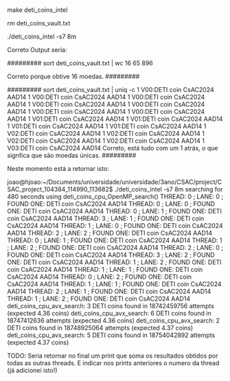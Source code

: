 make deti_coins_intel

rm deti_coins_vault.txt

./deti_coins_intel -s7 8m



Correto Output seria:

#########
sort deti_coins_vault.txt | wc
16      65     896

Correto porque obtive 16 moedas.
#########

#########
sort deti_coins_vault.txt | uniq -c
1 V00:DETI coin CsAC2024 AAD14 
1 V00:DETI coin CsAC2024 AAD14 
1 V00:DETI coin CsAC2024 AAD14 
1 V00:DETI coin CsAC2024 AAD14 
1 V00:DETI coin CsAC2024 AAD14 
1 V00:DETI coin CsAC2024 AAD14 
1 V00:DETI coin CsAC2024 AAD14 
1 V01:DETI coin CsAC2024 AAD14 
1 V01:DETI coin CsAC2024 AAD14 
1 V01:DETI coin CsAC2024 AAD14 
1 V01:DETI coin CsAC2024 AAD14 
1 V02:DETI coin CsAC2024 AAD14 
1 V02:DETI coin CsAC2024 AAD14 
1 V02:DETI coin CsAC2024 AAD14 
1 V02:DETI coin CsAC2024 AAD14 
1 V03:DETI coin CsAC2024 AAD14 
Correto, está tudo com um 1 atrás, o que signfica que são moedas únicas.
#########


Neste momento está a retornar isto:

joao@hjoao:~/Documents/universidade/universidade/3ano/CSAC/project/CSAC_project_104384_114990_113682$ ./deti_coins_intel -s7 8m
searching for 480 seconds using deti_coins_cpu_OpenMP_search()
THREAD: 0 ; LANE: 0 ; FOUND ONE: DETI coin CsAC2024 AAD14 
THREAD: 0 ; LANE: 0 ; FOUND ONE: DETI coin CsAC2024 AAD14 
THREAD: 0 ; LANE: 1 ; FOUND ONE: DETI coin CsAC2024 AAD14 
THREAD: 3 ; LANE: 1 ; FOUND ONE: DETI coin CsAC2024 AAD14 
THREAD: 1 ; LANE: 0 ; FOUND ONE: DETI coin CsAC2024 AAD14 
THREAD: 2 ; LANE: 2 ; FOUND ONE: DETI coin CsAC2024 AAD14 
THREAD: 0 ; LANE: 1 ; FOUND ONE: DETI coin CsAC2024 AAD14 
THREAD: 1 ; LANE: 2 ; FOUND ONE: DETI coin CsAC2024 AAD14 
THREAD: 2 ; LANE: 0 ; FOUND ONE: DETI coin CsAC2024 AAD14 
THREAD: 3 ; LANE: 2 ; FOUND ONE: DETI coin CsAC2024 AAD14 
THREAD: 1 ; LANE: 2 ; FOUND ONE: DETI coin CsAC2024 AAD14 
THREAD: 1 ; LANE: 1 ; FOUND ONE: DETI coin CsAC2024 AAD14 
THREAD: 0 ; LANE: 2 ; FOUND ONE: DETI coin CsAC2024 AAD14 
THREAD: 1 ; LANE: 1 ; FOUND ONE: DETI coin CsAC2024 AAD14 
THREAD: 2 ; LANE: 1 ; FOUND ONE: DETI coin CsAC2024 AAD14 
THREAD: 1 ; LANE: 2 ; FOUND ONE: DETI coin CsAC2024 AAD14 
deti_coins_cpu_avx_search: 3 DETI coins found in 18742459756 attempts (expected 4.36 coins)
deti_coins_cpu_avx_search: 6 DETI coins found in 18747412636 attempts (expected 4.36 coins)
deti_coins_cpu_avx_search: 2 DETI coins found in 18748925064 attempts (expected 4.37 coins)
deti_coins_cpu_avx_search: 5 DETI coins found in 18754042892 attempts (expected 4.37 coins)


TODO: Seria retornar no final um print que soma os resultados obtidos por todas as outras threads.
      E indicar nos prints anteriores o numero da thread (já adicionei isto!)